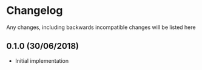 # Changelog

Any changes, including backwards incompatible changes will be listed here

## 0.1.0 (30/06/2018)
- Initial implementation
